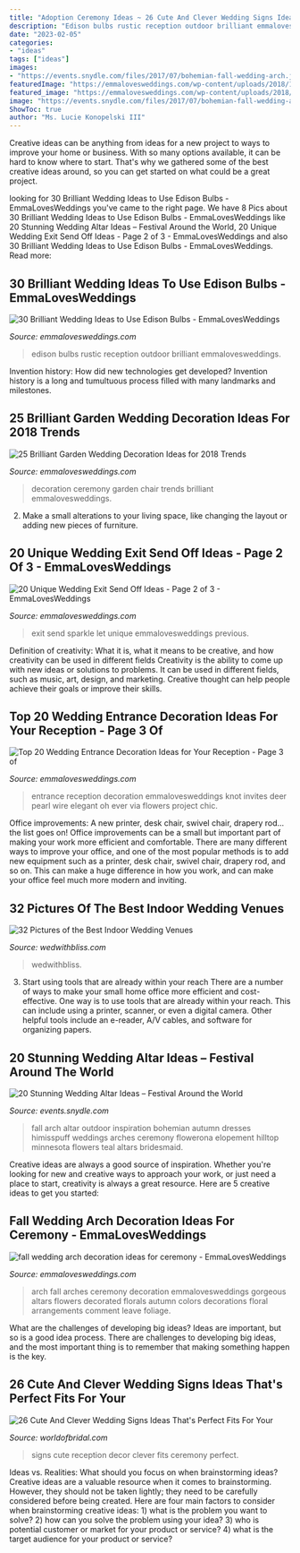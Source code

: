 ```yaml
---
title: "Adoption Ceremony Ideas ~ 26 Cute And Clever Wedding Signs Ideas That&#039;s Perfect Fits For Your"
description: "Edison bulbs rustic reception outdoor brilliant emmalovesweddings"
date: "2023-02-05"
categories:
- "ideas"
tags: ["ideas"]
images:
- "https://events.snydle.com/files/2017/07/bohemian-fall-wedding-arch.jpg"
featuredImage: "https://emmalovesweddings.com/wp-content/uploads/2018/10/fall-wedding-arch-decoration-ideas-for-ceremony.jpg"
featured_image: "https://emmalovesweddings.com/wp-content/uploads/2018/10/fall-wedding-arch-decoration-ideas-for-ceremony.jpg"
image: "https://events.snydle.com/files/2017/07/bohemian-fall-wedding-arch.jpg"
ShowToc: true
author: "Ms. Lucie Konopelski III"
---
```



Creative ideas can be anything from ideas for a new project to ways to improve your home or business. With so many options available, it can be hard to know where to start. That's why we gathered some of the best creative ideas around, so you can get started on what could be a great project.

	

		
looking for 30 Brilliant Wedding Ideas to Use Edison Bulbs - EmmaLovesWeddings you've came to the right page. We have 8 Pics about 30 Brilliant Wedding Ideas to Use Edison Bulbs - EmmaLovesWeddings like 20 Stunning Wedding Altar Ideas – Festival Around the World, 20 Unique Wedding Exit Send Off Ideas - Page 2 of 3 - EmmaLovesWeddings and also 30 Brilliant Wedding Ideas to Use Edison Bulbs - EmmaLovesWeddings. Read more:
		
    
## 30 Brilliant Wedding Ideas To Use Edison Bulbs - EmmaLovesWeddings

<img loading=lazy src="https://emmalovesweddings.com/wp-content/uploads/2017/10/outdoor-rustic-wedding-reception-ideas.jpg" onerror="this.onerror=null;this.src='https://tse3.mm.bing.net/th?id=OIP.fZdrfC13ry4-yquBoRzX-QHaLH&amp;pid=15.1';" alt="30 Brilliant Wedding Ideas to Use Edison Bulbs - EmmaLovesWeddings">

_Source: emmalovesweddings.com_

>edison bulbs rustic reception outdoor brilliant emmalovesweddings. 

	

Invention history: How did new technologies get developed?
Invention history is a long and tumultuous process filled with many landmarks and milestones.

    
## 25 Brilliant Garden Wedding Decoration Ideas For 2018 Trends

<img loading=lazy src="http://emmalovesweddings.com/wp-content/uploads/2017/10/wedding-chair-decoration-ideas-for-ceremony.jpg" onerror="this.onerror=null;this.src='https://tse4.mm.bing.net/th?id=OIP.BXYCNxc8aty_u1CPoNAs9gHaLH&amp;pid=15.1';" alt="25 Brilliant Garden Wedding Decoration Ideas for 2018 Trends">

_Source: emmalovesweddings.com_

>decoration ceremony garden chair trends brilliant emmalovesweddings. 

	

2. Make a small alterations to your living space, like changing the layout or adding new pieces of furniture. 

    
## 20 Unique Wedding Exit Send Off Ideas - Page 2 Of 3 - EmmaLovesWeddings

<img loading=lazy src="http://emmalovesweddings.com/wp-content/uploads/2017/08/Let-love-sparkle-wedding-exit-ideas.jpg" onerror="this.onerror=null;this.src='https://tse3.mm.bing.net/th?id=OIP.QVMjnq-kBE8_klDe4fzhNADMEy&amp;pid=15.1';" alt="20 Unique Wedding Exit Send Off Ideas - Page 2 of 3 - EmmaLovesWeddings">

_Source: emmalovesweddings.com_

>exit send sparkle let unique emmalovesweddings previous. 

	

Definition of creativity: What it is, what it means to be creative, and how creativity can be used in different fields
Creativity is the ability to come up with new ideas or solutions to problems. It can be used in different fields, such as music, art, design, and marketing. Creative thought can help people achieve their goals or improve their skills.

    
## Top 20 Wedding Entrance Decoration Ideas For Your Reception - Page 3 Of

<img loading=lazy src="http://emmalovesweddings.com/wp-content/uploads/2018/06/chic-wedding-entrance-ideas-for-reception.jpg" onerror="this.onerror=null;this.src='https://tse1.mm.bing.net/th?id=OIP.0Wy2aAtrQdoYwKPdFxYbnwHaP_&amp;pid=15.1';" alt="Top 20 Wedding Entrance Decoration Ideas for Your Reception - Page 3 of">

_Source: emmalovesweddings.com_

>entrance reception decoration emmalovesweddings knot invites deer pearl wire elegant oh ever via flowers project chic. 

	

Office improvements: A new printer, desk chair, swivel chair, drapery rod... the list goes on!
Office improvements can be a small but important part of making your work more efficient and comfortable. There are many different ways to improve your office, and one of the most popular methods is to add new equipment such as a printer, desk chair, swivel chair, drapery rod, and so on. This can make a huge difference in how you work, and can make your office feel much more modern and inviting.

    
## 32 Pictures Of The Best Indoor Wedding Venues

<img loading=lazy src="https://wedwithbliss.com/wp-content/uploads/2017/04/4-Best-indoor-wedding-venues.jpg" onerror="this.onerror=null;this.src='https://tse3.mm.bing.net/th?id=OIP.xDMtSQmfjGv0NIQDJrENAQHaLH&amp;pid=15.1';" alt="32 Pictures of the Best Indoor Wedding Venues">

_Source: wedwithbliss.com_

>wedwithbliss. 

	

3) Start using tools that are already within your reach
There are a number of ways to make your small home office more efficient and cost-effective. One way is to use tools that are already within your reach. This can include using a printer, scanner, or even a digital camera. Other helpful tools include an e-reader, A/V cables, and software for organizing papers.

    
## 20 Stunning Wedding Altar Ideas – Festival Around The World

<img loading=lazy src="https://events.snydle.com/files/2017/07/bohemian-fall-wedding-arch.jpg" onerror="this.onerror=null;this.src='https://tse4.mm.bing.net/th?id=OIP.NUjf_OXN0HEwIfOAkoEQ0wHaLI&amp;pid=15.1';" alt="20 Stunning Wedding Altar Ideas – Festival Around the World">

_Source: events.snydle.com_

>fall arch altar outdoor inspiration bohemian autumn dresses himisspuff weddings arches ceremony flowerona elopement hilltop minnesota flowers teal altars bridesmaid. 

	

Creative ideas are always a good source of inspiration. Whether you're looking for new and creative ways to approach your work, or just need a place to start, creativity is always a great resource. Here are 5 creative ideas to get you started: 

    
## Fall Wedding Arch Decoration Ideas For Ceremony - EmmaLovesWeddings

<img loading=lazy src="https://emmalovesweddings.com/wp-content/uploads/2018/10/fall-wedding-arch-decoration-ideas-for-ceremony.jpg" onerror="this.onerror=null;this.src='https://tse2.mm.bing.net/th?id=OIP.G90ARPlWFcyKja7TLoqKyAHaPS&amp;pid=15.1';" alt="fall wedding arch decoration ideas for ceremony - EmmaLovesWeddings">

_Source: emmalovesweddings.com_

>arch fall arches ceremony decoration emmalovesweddings gorgeous altars flowers decorated florals autumn colors decorations floral arrangements comment leave foliage. 

	

What are the challenges of developing big ideas?
Ideas are important, but so is a good idea process. There are challenges to developing big ideas, and the most important thing is to remember that making something happen is the key.

    
## 26 Cute And Clever Wedding Signs Ideas That&#039;s Perfect Fits For Your

<img loading=lazy src="https://www.worldofbridal.com/wp-content/uploads/2017/07/Wedding-Signs-13.jpg" onerror="this.onerror=null;this.src='https://tse4.mm.bing.net/th?id=OIP.dMWOMbUG8q7ZvFhcarISzgHaLH&amp;pid=15.1';" alt="26 Cute And Clever Wedding Signs Ideas That&#039;s Perfect Fits For Your">

_Source: worldofbridal.com_

>signs cute reception decor clever fits ceremony perfect. 

	

Ideas vs. Realities: What should you focus on when brainstorming ideas?
Creative ideas are a valuable resource when it comes to brainstorming. However, they should not be taken lightly; they need to be carefully considered before being created. Here are four main factors to consider when brainstorming creative ideas: 1) what is the problem you want to solve? 2) how can you solve the problem using your idea? 3) who is potential customer or market for your product or service? 4) what is the target audience for your product or service?


